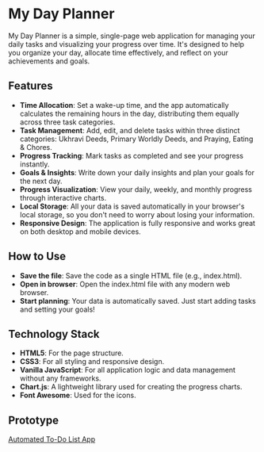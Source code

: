# My Day Planner

My Day Planner is a simple, single-page web application for managing your daily tasks and visualizing your progress over time. It's designed to help you organize your day, allocate time effectively, and reflect on your achievements and goals.

## Features
* **Time Allocation**: Set a wake-up time, and the app automatically calculates the remaining hours in the day, distributing them equally across three task categories.
* **Task Management**: Add, edit, and delete tasks within three distinct categories: Ukhravi Deeds, Primary Worldly Deeds, and Praying, Eating & Chores.
* **Progress Tracking**: Mark tasks as completed and see your progress instantly.
* **Goals & Insights**: Write down your daily insights and plan your goals for the next day.
* **Progress Visualization**: View your daily, weekly, and monthly progress through interactive charts.
* **Local Storage**: All your data is saved automatically in your browser's local storage, so you don't need to worry about losing your information.
* **Responsive Design**: The application is fully responsive and works great on both desktop and mobile devices.

## How to Use
* **Save the file**: Save the code as a single HTML file (e.g., index.html).
* **Open in browser**: Open the index.html file with any modern web browser.
* **Start planning**: Your data is automatically saved. Just start adding tasks and setting your goals!

## Technology Stack
* **HTML5**: For the page structure.
* **CSS3**: For all styling and responsive design.
* **Vanilla JavaScript**: For all application logic and data management without any frameworks.
* **Chart.js**: A lightweight library used for creating the progress charts.
* **Font Awesome**: Used for the icons.

## Prototype
[Automated To-Do List App](https://automated-to-do-list-app.netlify.app/)
